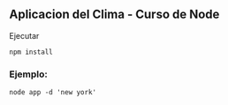## Aplicacion del Clima - Curso de Node

Ejecutar

```
npm install
```

### Ejemplo:

```
node app -d 'new york'
```